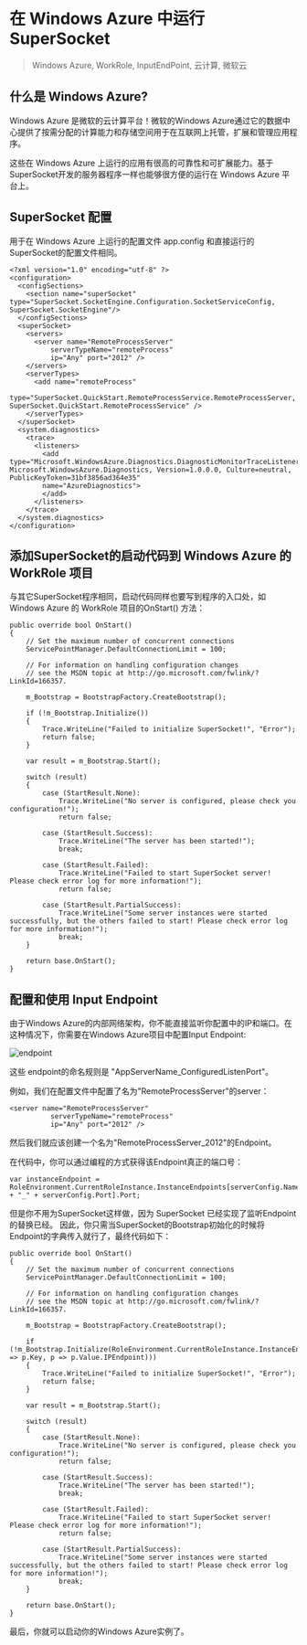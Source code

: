 # 在 Windows Azure 中运行SuperSocket

> Windows Azure, WorkRole, InputEndPoint, 云计算, 微软云

## 什么是 Windows Azure?

Windows Azure 是微软的云计算平台！微软的Windows Azure通过它的数据中心提供了按需分配的计算能力和存储空间用于在互联网上托管，扩展和管理应用程序。

这些在 Windows Azure 上运行的应用有很高的可靠性和可扩展能力。基于SuperSocket开发的服务器程序一样也能够很方便的运行在 Windows Azure 平台上。

## SuperSocket 配置
用于在 Windows Azure 上运行的配置文件 app.config 和直接运行的SuperSocket的配置文件相同。

    <?xml version="1.0" encoding="utf-8" ?>
    <configuration>
      <configSections>
        <section name="superSocket" type="SuperSocket.SocketEngine.Configuration.SocketServiceConfig, SuperSocket.SocketEngine"/>
      </configSections>
      <superSocket>
        <servers>
          <server name="RemoteProcessServer"
              serverTypeName="remoteProcess"
              ip="Any" port="2012" />
        </servers>
        <serverTypes>
          <add name="remoteProcess"
           type="SuperSocket.QuickStart.RemoteProcessService.RemoteProcessServer, SuperSocket.QuickStart.RemoteProcessService" />
        </serverTypes>
      </superSocket>
      <system.diagnostics>
        <trace>
          <listeners>
            <add type="Microsoft.WindowsAzure.Diagnostics.DiagnosticMonitorTraceListener, Microsoft.WindowsAzure.Diagnostics, Version=1.0.0.0, Culture=neutral, PublicKeyToken=31bf3856ad364e35"
            name="AzureDiagnostics">
            </add>
          </listeners>
        </trace>
      </system.diagnostics>
    </configuration>



## 添加SuperSocket的启动代码到 Windows Azure 的 WorkRole 项目
与其它SuperSocket程序相同，启动代码同样也要写到程序的入口处，如 Windows Azure 的 WorkRole 项目的OnStart() 方法：

    public override bool OnStart()
    {
        // Set the maximum number of concurrent connections 
        ServicePointManager.DefaultConnectionLimit = 100;

        // For information on handling configuration changes
        // see the MSDN topic at http://go.microsoft.com/fwlink/?LinkId=166357.

        m_Bootstrap = BootstrapFactory.CreateBootstrap();

        if (!m_Bootstrap.Initialize())
        {
            Trace.WriteLine("Failed to initialize SuperSocket!", "Error");
            return false;
        }

        var result = m_Bootstrap.Start();

        switch (result)
        {
            case (StartResult.None):
                Trace.WriteLine("No server is configured, please check you configuration!");
                return false;

            case (StartResult.Success):
                Trace.WriteLine("The server has been started!");
                break;

            case (StartResult.Failed):
                Trace.WriteLine("Failed to start SuperSocket server! Please check error log for more information!");
                return false;

            case (StartResult.PartialSuccess):
                Trace.WriteLine("Some server instances were started successfully, but the others failed to start! Please check error log for more information!");
                break;
        }

        return base.OnStart();
    }

## 配置和使用 Input Endpoint

由于Windows Azure的内部网络架构，你不能直接监听你配置中的IP和端口。在这种情况下，你需要在Windows Azure项目中配置Input Endpoint:

![endpoint](images/windowsazure.jpg)

这些 endpoint的命名规则是 "AppServerName_ConfiguredListenPort"。

例如，我们在配置文件中配置了名为"RemoteProcessServer"的server：

    <server name="RemoteProcessServer"
              serverTypeName="remoteProcess"
              ip="Any" port="2012" />

然后我们就应该创建一个名为"RemoteProcessServer_2012"的Endpoint。

在代码中，你可以通过编程的方式获得该Endpoint真正的端口号：

    var instanceEndpoint = RoleEnvironment.CurrentRoleInstance.InstanceEndpoints[serverConfig.Name + "_" + serverConfig.Port].Port;


但是你不用为SuperSocket这样做，因为 SuperSocket 已经实现了监听Endpoint的替换已经。 因此，你只需当SuperSocket的Bootstrap初始化的时候将Endpoint的字典传入就行了，最终代码如下：

    public override bool OnStart()
    {
        // Set the maximum number of concurrent connections 
        ServicePointManager.DefaultConnectionLimit = 100;

        // For information on handling configuration changes
        // see the MSDN topic at http://go.microsoft.com/fwlink/?LinkId=166357.

        m_Bootstrap = BootstrapFactory.CreateBootstrap();

        if (!m_Bootstrap.Initialize(RoleEnvironment.CurrentRoleInstance.InstanceEndpoints.ToDictionary(p => p.Key, p => p.Value.IPEndpoint)))
        {
            Trace.WriteLine("Failed to initialize SuperSocket!", "Error");
            return false;
        }

        var result = m_Bootstrap.Start();

        switch (result)
        {
            case (StartResult.None):
                Trace.WriteLine("No server is configured, please check you configuration!");
                return false;

            case (StartResult.Success):
                Trace.WriteLine("The server has been started!");
                break;

            case (StartResult.Failed):
                Trace.WriteLine("Failed to start SuperSocket server! Please check error log for more information!");
                return false;

            case (StartResult.PartialSuccess):
                Trace.WriteLine("Some server instances were started successfully, but the others failed to start! Please check error log for more information!");
                break;
        }

        return base.OnStart();
    }

最后，你就可以启动你的Windows Azure实例了。
